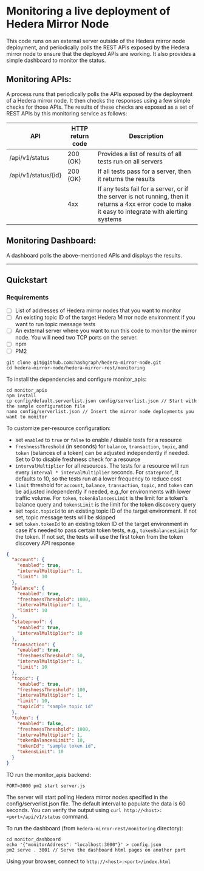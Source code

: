# Monitoring a live deployment of Hedera Mirror Node

This code runs on an external server outside of the Hedera mirror node deployment, and periodically polls the REST APIs exposed by the Hedera mirror node to ensure that the deployed APIs are working.
It also provides a simple dashboard to monitor the status.

## Monitoring APIs:

A process runs that periodically polls the APIs exposed by the deployment of a Hedera mirror node.
It then checks the responses using a few simple checks for those APIs.
The results of these checks are exposed as a set of REST APIs by this monitoring service as follows:

| API                 | HTTP return code | Description                                                                                                                                          |
| ------------------- | ---------------- | ---------------------------------------------------------------------------------------------------------------------------------------------------- |
| /api/v1/status      | 200 (OK)         | Provides a list of results of all tests run on all servers                                                                                           |
| /api/v1/status/{id} | 200 (OK)         | If all tests pass for a server, then it returns the results                                                                                          |
|                     | 4xx              | If any tests fail for a server, or if the server is not running, then it returns a 4xx error code to make it easy to integrate with alerting systems |

## Monitoring Dashboard:

A dashboard polls the above-mentioned APIs and displays the results.

---

## Quickstart

### Requirements

- [ ] List of addresses of Hedera mirror nodes that you want to monitor
- [ ] An existing topic ID of the target Hedera Mirror node environment if you want to run topic message tests
- [ ] An external server where you want to run this code to monitor the mirror node. You will need two TCP ports on the server.
- [ ] npm
- [ ] PM2

```
git clone git@github.com:hashgraph/hedera-mirror-node.git
cd hedera-mirror-node/hedera-mirror-rest/monitoring
```

To install the dependencies and configure monitor_apis:

```
cd monitor_apis
npm install
cp config/default.serverlist.json config/serverlist.json // Start with the sample configuration file
nano config/serverlist.json // Insert the mirror node deployments you want to monitor
```

To customize per-resource configuration:

- set `enabled` to `true` or `false` to enable / disable tests for a resource
- `freshnessThreshold` (in seconds) for `balance`, `transaction`, `topic`, and `token` (balances of a token) can be
   adjusted independently if needed. Set to 0 to disable freshness check for a resource
- `intervalMultiplier` for all resources. The tests for a resource will run every `interval * intervalMultiplier`
   seconds. For `stateproof`, it defaults to 10, so the tests run at a lower frequency to reduce cost
- `limit` threshold for `account`, `balance`, `transaction`, `topic`, and `token` can be adjusted independently if
  needed, e.g.,for environments with lower traffic volume. For `token`, `tokenBalancesLimit` is the limit for a token's
  balance query and `tokensLimit` is the limit for the token discovery query
- set `topic.topicId` to an existing topic ID of the target environment. If not set, topic message tests will be skipped
- set `token.tokenId` to an existing token ID of the target environment in case it's needed to pass certain token tests,
  e.g., `tokenBalancesLimit` for the token. If not set, the tests will use the first token from the
  token discovery API response

```json
{
  "account": {
    "enabled": true,
    "intervalMultiplier": 1,
    "limit": 10
  },
  "balance": {
    "enabled": true,
    "freshnessThreshold": 1000,
    "intervalMultiplier": 1,
    "limit": 10
  },
  "stateproof": {
    "enabled": true,
    "intervalMultiplier": 10
  },
  "transaction": {
    "enabled": true,
    "freshnessThreshold": 50,
    "intervalMultiplier": 1,
    "limit": 10
  },
  "topic": {
    "enabled": true,
    "freshnessThreshold": 100,
    "intervalMultiplier": 1,
    "limit": 10,
    "topicId": "sample topic id"
  },
  "token": {
    "enabled": false,
    "freshnessThreshold": 1000,
    "intervalMultiplier": 1,
    "tokenBalancesLimit": 10,
    "tokenId": "sample token id",
    "tokensLimit": 10
  }
}
```

TO run the monitor_apis backend:

```
PORT=3000 pm2 start server.js
```

The server will start polling Hedera mirror nodes specified in the config/serverlist.json file.
The default interval to populate the data is 60 seconds. You can verify the output using `curl http://<host>:<port>/api/v1/status` command.

To run the dashboard (from `hedera-mirror-rest/monitoring` directory):

```
cd monitor_dashboard
echo '{"monitorAddress": "localhost:3000"}' > config.json
pm2 serve . 3001 // Serve the dashboard html pages on another port
```

Using your browser, connect to `http://<host>:<port>/index.html`
